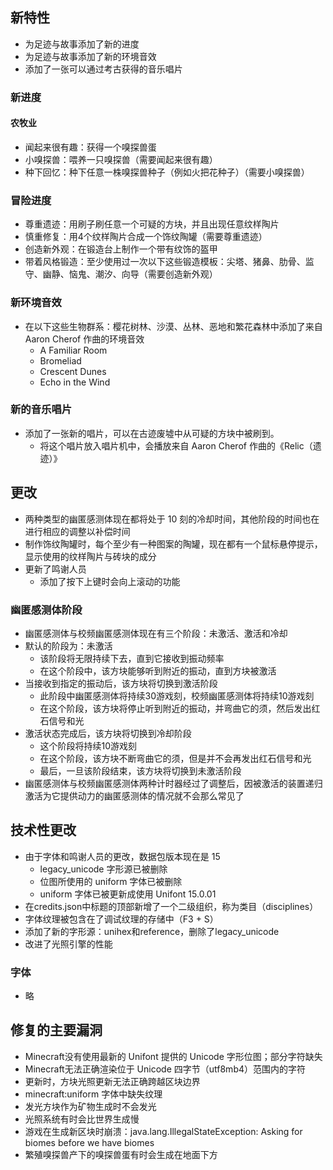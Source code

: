 ## 新特性
* 为足迹与故事添加了新的进度
* 为足迹与故事添加了新的环境音效
* 添加了一张可以通过考古获得的音乐唱片
### 新进度
#### 农牧业
* 闻起来很有趣：获得一个嗅探兽蛋
* 小嗅探兽：喂养一只嗅探兽（需要闻起来很有趣）
* 种下回忆：种下任意一株嗅探兽种子（例如火把花种子）（需要小嗅探兽）
### 冒险进度
* 尊重遗迹：用刷子刷任意一个可疑的方块，并且出现任意纹样陶片
* 慎重修复：用4个纹样陶片合成一个饰纹陶罐（需要尊重遗迹）
* 创造新外观：在锻造台上制作一个带有纹饰的盔甲
* 带着风格锻造：至少使用过一次以下这些锻造模板：尖塔、猪鼻、肋骨、监守、幽静、恼鬼、潮汐、向导（需要创造新外观）
### 新环境音效
* 在以下这些生物群系：樱花树林、沙漠、丛林、恶地和繁花森林中添加了来自 Aaron Cherof 作曲的环境音效
	* A Familiar Room
	* Bromeliad
	* Crescent Dunes
	* Echo in the Wind
### 新的音乐唱片
* 添加了一张新的唱片，可以在古迹废墟中从可疑的方块中被刷到。
	* 将这个唱片放入唱片机中，会播放来自 Aaron Cherof 作曲的《Relic（遗迹）》
## 更改
* 两种类型的幽匿感测体现在都将处于 10 刻的冷却时间，其他阶段的时间也在进行相应的调整以补偿时间
* 制作饰纹陶罐时，每个至少有一种图案的陶罐，现在都有一个鼠标悬停提示，显示使用的纹样陶片与砖块的成分
* 更新了鸣谢人员
	* 添加了按下上键时会向上滚动的功能
### 幽匿感测体阶段
* 幽匿感测体与校频幽匿感测体现在有三个阶段：未激活、激活和冷却
* 默认的阶段为：未激活
	* 该阶段将无限持续下去，直到它接收到振动频率
	* 在这个阶段中，该方块能够听到附近的振动，直到方块被激活
* 当接收到指定的振动后，该方块将切换到激活阶段
	* 此阶段中幽匿感测体将持续30游戏刻，校频幽匿感测体将持续10游戏刻
	* 在这个阶段，该方块将停止听到附近的振动，并弯曲它的须，然后发出红石信号和光
* 激活状态完成后，该方块将切换到冷却阶段
	* 这个阶段将持续10游戏刻
	* 在这个阶段，该方块不断弯曲它的须，但是并不会再发出红石信号和光
	* 最后，一旦该阶段结束，该方块将切换到未激活阶段
* 幽匿感测体与校频幽匿感测体两种计时器经过了调整后，因被激活的装置递归激活为它提供动力的幽匿感测体的情况就不会那么常见了
## 技术性更改
* 由于字体和鸣谢人员的更改，数据包版本现在是 15
	* legacy_unicode 字形源已被删除
	* 位图所使用的 uniform 字体已被删除
	* uniform 字体已被更新成使用 Unifont 15.0.01
* 在credits.json中标题的顶部新增了一个二级组织，称为类目（disciplines）
* 字体纹理被包含在了调试纹理的存储中（F3 + S）
* 添加了新的字形源：unihex和reference，删除了legacy_unicode
* 改进了光照引擎的性能
### 字体
* 略
## 修复的主要漏洞
* Minecraft没有使用最新的 Unifont 提供的 Unicode 字形位图；部分字符缺失
* Minecraft无法正确渲染位于 Unicode 四字节（utf8mb4）范围内的字符
* 更新时，方块光照更新无法正确跨越区块边界
* minecraft:uniform 字体中缺失纹理
* 发光方块作为矿物生成时不会发光
* 光照系统有时会比世界生成慢
* 游戏在生成新区块时崩溃：java.lang.IllegalStateException: Asking for biomes before we have biomes
* 繁殖嗅探兽产下的嗅探兽蛋有时会生成在地面下方
